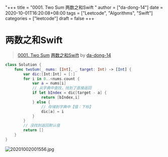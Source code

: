 "+++
title = "0001. Two Sum 两数之和Swift "
author = ["da-dong-14"]
date = 2020-10-01T16:20:08+08:00
tags = ["Leetcode", "Algorithms", "Swift"]
categories = ["leetcode"]
draft = false
+++

# 两数之和Swift

> [0001. Two Sum](https://leetcode-cn.com/problems/two-sum/)
> [两数之和Swift](https://leetcode-cn.com/problems/two-sum/solution/liang-shu-zhi-he-swift-by-da-dong-14/) by [da-dong-14](https://leetcode-cn.com/u/da-dong-14/)
```Swift
class Solution {
    func twoSum(_ nums: [Int], _ target: Int) -> [Int] {
        var dic:[Int:Int] = [:]
        for i in 0..<nums.count {
            var a = nums[i]
            // 从字典中查找，找到了直接返回
            if let bIndex = dic[target - a] {                
                return [bIndex,i]
            } else {
                // 存储到字典中【值：下标】
                dic[a] = i
            }
        }
        // 没找到返回默认值
        return []
    }
}
```

![20201002001556.jpg](https://pic.leetcode-cn.com/1601569152-ZLGPvp-20201002001556.jpg)

